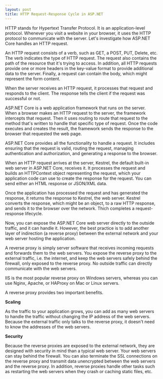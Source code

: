 ```yaml
---
layout: post
title: HTTP Request-Response Cycle in ASP.NET
---
```


HTTP stands for Hypertext Transfer Protocol. It is an application-level protocol. Whenever you visit a website in your browser, it uses the HTTP protocol to communicate with the server. Let's investigate how ASP.NET Core handles an HTTP request. 

An HTTP request consists of a verb, such as GET, a POST, PUT, Delete, etc. The verb indicates the type of HTTP request. The request also contains the path of the resource that it's trying to access. In addition, all HTTP requests provide one or more headers in the key-value format to provide additional data to the server. Finally, a request can contain the body, which might represent the form content.

When the server receives an HTTP request, it processes that request and responds to the client. The response tells the client if the request was successful or not. 

ASP.NET Core is a web application framework that runs on the server. When a browser makes an HTTP request to the server, the framework intercepts that request. Then it uses routing to route that request to the method that's written to handle that specific type of request. Once the code executes and creates the result, the framework sends the response to the browser that requested the web page.

ASP.NET Core provides all the functionality to handle a request. It includes ensuring that the request is valid, routing the request, managing authentication and authorization, and generating a response to the browser. 

When an HTTP request arrives at the server, Kestrel, the default built-in web server in ASP.NET Core, receives it. It processes the request and builds an HTTPContext object representing the request, which your application code can use to create the response for the request. You can send either an HTML response or JSON/XML data. 

Once the application has processed the request and has generated the response, it returns the response to Kestrel, the web server. Kestrel converts the response, which might be an object, to a raw HTTP response, and sends it to the browser over the network. Thich completes a request-response lifecycle. 

Now, you can expose the ASP.NET Core web server directly to the outside traffic, and it can handle it. However, the best practice is to add another layer of indirection (a reverse proxy) between the external network and your web server hosting the application. 

A reverse proxy is simply server software that receives incoming requests and forwards them to the web servers. You expose the reverse proxy to the external traffic, i.e. the internet, and keep the web servers safely behind the firewall, only exposed to the reverse proxy. No outside traffic can directly communicate with the web servers. 

IIS is the most popular reverse proxy on Windows servers, whereas you can use Nginx, Apache, or HAProxy on Mac or Linux servers. 

A reverse proxy provides two important benefits.

**Scaling**

As the traffic to your application grows, you can add as many web servers to handle the traffic without changing the IP address of the web servers. Because the external traffic only talks to the reverse proxy, it doesn't need to know the addresses of the web servers.

**Security** 

Because the reverse proxies are exposed to the external network, they are designed with security in mind than a typical web server. Your web servers can stay behind the firewall. You can also terminate the SSL connections on the reverse proxy and transmit data unencrypted between the web servers and the reverse proxy. In addition, reverse proxies handle other tasks such as restarting the web servers when they crash or caching static files, etc. 